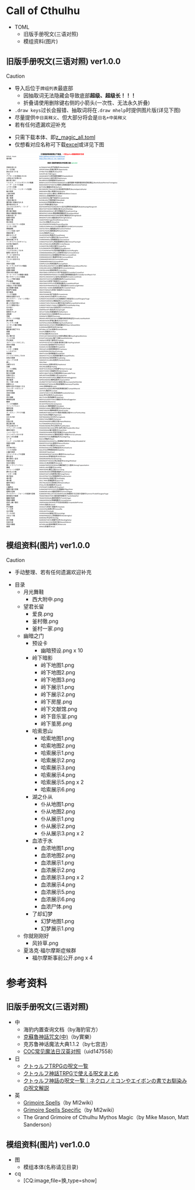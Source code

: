 # Call of Cthulhu

- TOML
    - 旧版手册呪文(三语对照)
    - 模组资料(图片)

## 旧版手册呪文(三语对照) ver1.0.0

> [!CAUTION]
> - 导入后位于`牌组列表`最底部
>   - 因抽取词无法隐藏会导致底部**超级、超级长！！！**
>   - 折叠请使用删除键右侧的小箭头(一次性、无法永久折叠)
> - `.draw keys`过长会报错、抽取词将在`.draw mhelp`时提供图片版(详见下图)
> - 尽量提供`中日英释义`、但大部分将会是`日名+中英释义`
> - 若有任何遗漏欢迎补充

- 只需下载本体、即[z_magic_all.toml](https://github.com/errrr-er/alll/tree/main/call_of_cthulhu/magic/CJE/z_magic_all.toml)
- 仅想看对应名称可下载[excel](https://github.com/errrr-er/alll/tree/main/call_of_cthulhu/magic/CJE/%E6%97%A7%E7%89%88%E6%89%8B%E5%86%8C%E5%91%AA%E6%96%87_%E4%BB%85%E5%90%8D%E7%A7%B0.xlsx)或详见下图

![](https://github.com/errrr-er/alll/blob/main/readme_pic/magic_all.png?raw=true)

## 模组资料(图片) ver1.0.0

> [!CAUTION]
> - 手动整理、若有任何遗漏欢迎补充

- 目录
    - 月光舞鞋
        - 西大附中.png
    - 望君长留
        - 爱良.png
        - 釜村徹.png
        - 釜村一家.png
    - 幽暗之门
        - 预设卡
            - 幽暗预设.png x 10
        - 岭下暗影
            - 岭下地图1.png
            - 岭下地图2.png
            - 岭下地图3.png
            - 岭下展示1.png
            - 岭下展示2.png
            - 岭下房屋.png
            - 岭下文献馆.png
            - 岭下音乐室.png
            - 岭下茧房.png
        - 哈索恩山
            - 哈索地图1.png
            - 哈索地图2.png
            - 哈索展示1.png
            - 哈索展示2.png
            - 哈索展示3.png
            - 哈索展示4.png
            - 哈索展示5.png x 2
            - 哈索展示6.png
        - 湖之仆从
            - 仆从地图1.png
            - 仆从地图2.png
            - 仆从展示1.png
            - 仆从展示2.png
            - 仆从展示3.png x 2
        - 血浓于水
            - 血浓地图1.png
            - 血浓地图2.png
            - 血浓展示1.png
            - 血浓展示2.png
            - 血浓展示3.png x 2
            - 血浓展示4.png
            - 血浓展示5.png
            - 血浓展示6.png
            - 血浓尸体.png
        - 了却幻梦
            - 幻梦地图1.png
            - 幻梦展示1.png
    - 你就刚刚好
        - 风铃草.png
    - 夏洛克·福尔摩斯症候群
        - 福尔摩斯事前公开.png x 4

# 参考资料

## 旧版手册呪文(三语对照)

- 中
    - 海豹内置查询文档（by海豹官方）
    - [克蘇魯神話咒文(中)](https://home.gamer.com.tw/creationDetail.php?sn=4140071)（by實樂）
    - 克苏鲁神话魔法大典1.1.2（by七宫涟）
    - [COC常见魔法日汉英对照](https://www.bilibili.com/opus/853115006210801681)（uid147558）
- 日
    - [クトゥルフTRPGの呪文一覧](https://trpg-yaruo.com/jyumon/)
    - [クトゥルフ神話TRPGで使える呪文まとめ](https://boardgame-blog.com/cthulhu-spell/)
    - [クトゥルフ神話の呪文一覧｜ネクロノミコンやエイボンの書でお馴染みの呪文解説](https://trpg-japan.com/call_of_cthulhu/coc-basic/cthulhu-mythos-spell-list/)
- 英
    - [Grimoire Spells](http://www.gubaba.org/mi2/wiki/index.php/Grimoire_Spells)（by MI2wiki）
    - [Grimoire Spells Specific](http://www.gubaba.org/mi2/wiki/index.php/Grimoire_Spells_Specific)（by MI2wiki）
    - The Grand Grimoire of Cthulhu Mythos Magic（by Mike Mason, Matt Sanderson）

## 模组资料(图片) ver1.0.0
- 图
    - 模组本体(名称请见目录)
- cq
    - [CQ:image,file=换,type=show]
